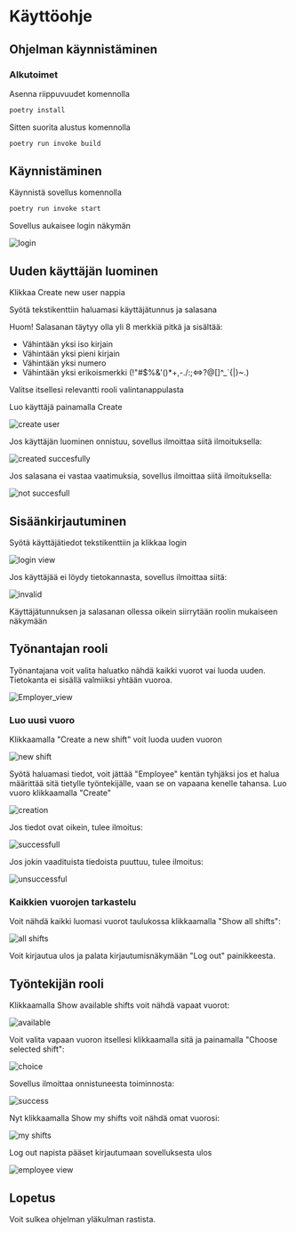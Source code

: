 # Käyttöohje

## Ohjelman käynnistäminen

### Alkutoimet

Asenna riippuvuudet komennolla 

```bash
poetry install
```
Sitten suorita alustus komennolla

```bash
poetry run invoke build
```

## Käynnistäminen

Käynnistä sovellus komennolla

```bash
poetry run invoke start
```
Sovellus aukaisee login näkymän

![login](https://github.com/evahteri/ot-harjoitustyo/blob/master/dokumentaatio/kuvat/Screenshot%20from%202022-05-03%2014-55-04.png)

## Uuden käyttäjän luominen

Klikkaa Create new user nappia

Syötä tekstikenttiin haluamasi käyttäjätunnus ja salasana

Huom! Salasanan täytyy olla yli 8 merkkiä pitkä ja sisältää:
- Vähintään yksi iso kirjain
- Vähintään yksi pieni kirjain 
- Vähintään yksi numero 
- Vähintään yksi erikoismerkki (!"#$%&'()*+,-./:;<=>?@[\]^_`{|}~.)

Valitse itsellesi relevantti rooli valintanappulasta

Luo käyttäjä painamalla Create

![create user](https://github.com/evahteri/ot-harjoitustyo/blob/master/dokumentaatio/kuvat/Screenshot%20from%202022-05-03%2014-57-00.png)

Jos käyttäjän luominen onnistuu, sovellus ilmoittaa siitä ilmoituksella:

![created succesfully](https://github.com/evahteri/ot-harjoitustyo/blob/master/dokumentaatio/kuvat/Screenshot%20from%202022-05-03%2014-57-07.png)

Jos salasana ei vastaa vaatimuksia, sovellus ilmoittaa siitä ilmoituksella:

![not succesfull](https://github.com/evahteri/ot-harjoitustyo/blob/master/dokumentaatio/kuvat/Screenshot%20from%202022-05-03%2014-57-21.png)

## Sisäänkirjautuminen
Syötä käyttäjätiedot tekstikenttiin ja klikkaa login

![login view](https://github.com/evahteri/ot-harjoitustyo/blob/master/dokumentaatio/kuvat/Screenshot%20from%202022-05-11%2017-44-05.png)

Jos käyttäjää ei löydy tietokannasta, sovellus ilmoittaa siitä:

![invalid](https://github.com/evahteri/ot-harjoitustyo/blob/master/dokumentaatio/kuvat/Screenshot%20from%202022-05-03%2014-59-14.png)

Käyttäjätunnuksen ja salasanan ollessa oikein siirrytään roolin mukaiseen näkymään

## Työnantajan rooli

Työnantajana voit valita haluatko nähdä kaikki vuorot vai luoda uuden. Tietokanta ei sisällä valmiiksi yhtään vuoroa.

![Employer_view](https://github.com/evahteri/ot-harjoitustyo/blob/master/dokumentaatio/kuvat/Screenshot%20from%202022-05-11%2017-28-22.png)

### Luo uusi vuoro

Klikkaamalla "Create a new shift" voit luoda uuden vuoron

![new shift](https://github.com/evahteri/ot-harjoitustyo/blob/master/dokumentaatio/kuvat/Screenshot%20from%202022-05-11%2017-28-28.png)

Syötä haluamasi tiedot, voit jättää "Employee" kentän tyhjäksi jos et halua määrittää sitä tietylle työntekijälle, vaan se on vapaana kenelle tahansa.
Luo vuoro klikkaamalla "Create"

![creation](https://github.com/evahteri/ot-harjoitustyo/blob/master/dokumentaatio/kuvat/Screenshot%20from%202022-05-11%2017-29-01.png)

Jos tiedot ovat oikein, tulee ilmoitus:

![successfull](https://github.com/evahteri/ot-harjoitustyo/blob/master/dokumentaatio/kuvat/Screenshot%20from%202022-05-11%2017-29-05.png)

Jos jokin vaadituista tiedoista puuttuu, tulee ilmoitus:

![unsuccessful](https://github.com/evahteri/ot-harjoitustyo/blob/master/dokumentaatio/kuvat/Screenshot%20from%202022-05-11%2017-29-14.png)

### Kaikkien vuorojen tarkastelu

Voit nähdä kaikki luomasi vuorot taulukossa klikkaamalla "Show all shifts":

![all shifts](https://github.com/evahteri/ot-harjoitustyo/blob/master/dokumentaatio/kuvat/Screenshot%20from%202022-05-11%2017-43-12.png)

Voit kirjautua ulos ja palata kirjautumisnäkymään "Log out" painikkeesta.
 
## Työntekijän rooli

Klikkaamalla Show available shifts voit nähdä vapaat vuorot:

![available](https://github.com/evahteri/ot-harjoitustyo/blob/master/dokumentaatio/kuvat/Screenshot%20from%202022-05-11%2017-43-12.png)

Voit valita vapaan vuoron itsellesi klikkaamalla sitä ja painamalla "Choose selected shift":

![choice](https://github.com/evahteri/ot-harjoitustyo/blob/master/dokumentaatio/kuvat/Screenshot%20from%202022-05-11%2017-42-06.png)

Sovellus ilmoittaa onnistuneesta toiminnosta:

![success](https://github.com/evahteri/ot-harjoitustyo/blob/master/dokumentaatio/kuvat/Screenshot%20from%202022-05-11%2017-42-09.png)

Nyt klikkaamalla Show my shifts voit nähdä omat vuorosi:

![my shifts](https://github.com/evahteri/ot-harjoitustyo/blob/master/dokumentaatio/kuvat/Screenshot%20from%202022-05-11%2017-42-19.png)

Log out napista pääset kirjautumaan sovelluksesta ulos

![employee view](https://github.com/evahteri/ot-harjoitustyo/blob/master/dokumentaatio/kuvat/Screenshot%20from%202022-05-03%2014-57-55.png)

## Lopetus

Voit sulkea ohjelman yläkulman rastista. 
